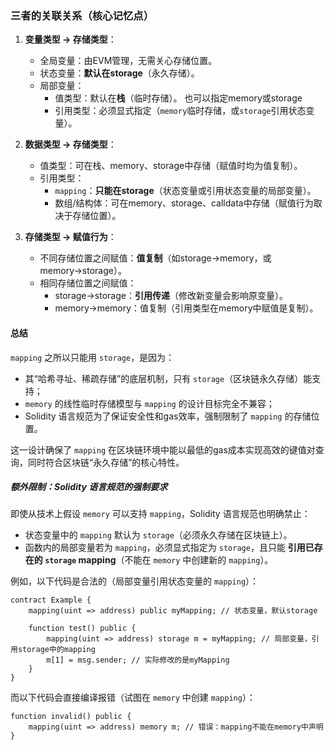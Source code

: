 ### 三者的关联关系（核心记忆点）
1. **变量类型 → 存储类型**：  
   - 全局变量：由EVM管理，无需关心存储位置。  
   - 状态变量：**默认在storage**（永久存储）。  
   - 局部变量：  
     - 值类型：默认在**栈**（临时存储）。  也可以指定memory或storage
     - 引用类型：必须显式指定（`memory`临时存储，或`storage`引用状态变量）。  


2. **数据类型 → 存储类型**：  
   - 值类型：可在栈、memory、storage中存储（赋值时均为值复制）。  
   - 引用类型：  
     - `mapping`：**只能在storage**（状态变量或引用状态变量的局部变量）。  
     - 数组/结构体：可在memory、storage、calldata中存储（赋值行为取决于存储位置）。  


3. **存储类型 → 赋值行为**：  
   - 不同存储位置之间赋值：**值复制**（如storage→memory，或memory→storage）。  
   - 相同存储位置之间赋值：  
     - storage→storage：**引用传递**（修改新变量会影响原变量）。  
     - memory→memory：值复制（引用类型在memory中赋值是复制）。  

#### 总结
`mapping` 之所以只能用 `storage`，是因为：  
- 其“哈希寻址、稀疏存储”的底层机制，只有 `storage`（区块链永久存储）能支持；  
- `memory` 的线性临时存储模型与 `mapping` 的设计目标完全不兼容；  
- Solidity 语言规范为了保证安全性和gas效率，强制限制了 `mapping` 的存储位置。  

这一设计确保了 `mapping` 在区块链环境中能以最低的gas成本实现高效的键值对查询，同时符合区块链“永久存储”的核心特性。

##### 额外限制：Solidity 语言规范的强制要求
即使从技术上假设 `memory` 可以支持 `mapping`，Solidity 语言规范也明确禁止：  
- 状态变量中的 `mapping` 默认为 `storage`（必须永久存储在区块链上）。  
- 函数内的局部变量若为 `mapping`，必须显式指定为 `storage`，且只能 **引用已存在的 `storage` mapping**（不能在 `memory` 中创建新的 `mapping`）。  

例如，以下代码是合法的（局部变量引用状态变量的 `mapping`）：
```solidity
contract Example {
    mapping(uint => address) public myMapping; // 状态变量，默认storage
    
    function test() public {
        mapping(uint => address) storage m = myMapping; // 局部变量，引用storage中的mapping
        m[1] = msg.sender; // 实际修改的是myMapping
    }
}
```

而以下代码会直接编译报错（试图在 `memory` 中创建 `mapping`）：
```solidity
function invalid() public {
    mapping(uint => address) memory m; // 错误：mapping不能在memory中声明
}
```
